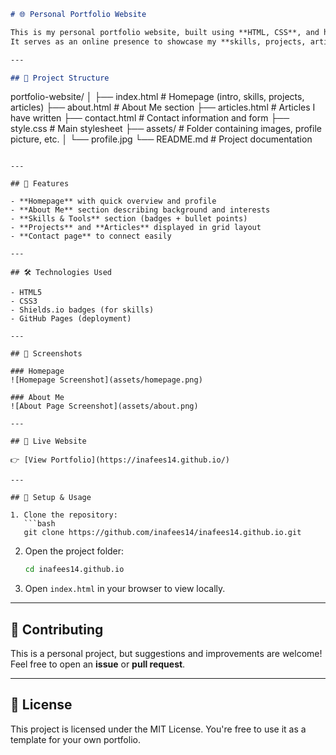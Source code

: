 ```markdown
# 🌐 Personal Portfolio Website

This is my personal portfolio website, built using **HTML, CSS**, and hosted on **GitHub Pages**.  
It serves as an online presence to showcase my **skills, projects, articles, and contact information**.

---

## 📂 Project Structure

```
portfolio-website/
│
├── index.html          # Homepage (intro, skills, projects, articles)
├── about.html          # About Me section
├── articles.html       # Articles I have written
├── contact.html        # Contact information and form
├── style.css           # Main stylesheet
├── assets/             # Folder containing images, profile picture, etc.
│   └── profile.jpg
└── README.md           # Project documentation
```

---

## 🚀 Features

- **Homepage** with quick overview and profile  
- **About Me** section describing background and interests  
- **Skills & Tools** section (badges + bullet points)  
- **Projects** and **Articles** displayed in grid layout  
- **Contact page** to connect easily  

---

## 🛠️ Technologies Used

- HTML5  
- CSS3  
- Shields.io badges (for skills)  
- GitHub Pages (deployment)

---

## 📸 Screenshots

### Homepage
![Homepage Screenshot](assets/homepage.png)

### About Me
![About Page Screenshot](assets/about.png)

---

## 🔗 Live Website

👉 [View Portfolio](https://inafees14.github.io/)

---

## 📝 Setup & Usage

1. Clone the repository:
   ```bash
   git clone https://github.com/inafees14/inafees14.github.io.git
   ```

2. Open the project folder:
   ```bash
   cd inafees14.github.io
   ```

3. Open `index.html` in your browser to view locally.

---

## 🤝 Contributing

This is a personal project, but suggestions and improvements are welcome! Feel free to open an **issue** or **pull request**.

---

## 📜 License

This project is licensed under the MIT License. You're free to use it as a template for your own portfolio.
```
